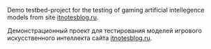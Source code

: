 Demo testbed-project for the testing of gaming artificial intellegence models from site <a href="http://itnotesblog.ru/note.php?id=197&amp;inc">itnotesblog.ru</a>.

Демонстрационный проект для тестирования моделей игрового искусственного интеллекта сайта <a href="http://itnotesblog.ru/note.php?id=197&amp;inc">itnotesblog.ru</a>.
